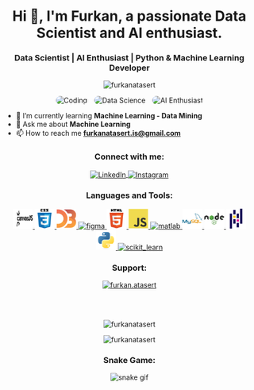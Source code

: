 <h1 align="center">Hi 👋, I'm Furkan, a passionate Data Scientist and AI enthusiast.</h1>
<h3 align="center">Data Scientist | AI Enthusiast | Python & Machine Learning Developer</h3>

<p align="center">
  <img src="https://komarev.com/ghpvc/?username=furkanatasert&label=Profile%20views&color=0e75b6&style=flat" alt="furkanatasert" />
</p>

<p align="center">
  <img src="https://media.giphy.com/media/13HgwGsXF0aiGY/giphy.gif" alt="Coding" width="200" height="150" style="border-radius: 20px; margin-right: 10px;"/>
  <img src="https://media.giphy.com/media/iIqmM5tTjmpOB9mpbn/giphy.gif" alt="Data Science" width="200" height="150" style="border-radius: 20px; margin-right: 10px;"/>
  <img src="https://media.giphy.com/media/26tn33aiTi1jkl6H6/giphy.gif" alt="AI Enthusiast" width="200" height="150" style="border-radius: 20px;"/>
</p>

- 🌱 I’m currently learning **Machine Learning - Data Mining**
- 💬 Ask me about **Machine Learning**
- 📫 How to reach me **furkanatasert.is@gmail.com**

<h3 align="center">Connect with me:</h3>
<p align="center">
  <a href="https://linkedin.com/in/furkan-atasert-33477b1a1/" target="_blank">
    <img align="center" src="https://raw.githubusercontent.com/rahuldkjain/github-profile-readme-generator/master/src/images/icons/Social/linked-in-alt.svg" alt="LinkedIn" height="30" width="40" />
  </a>
  <a href="https://instagram.com/furkan.atasert" target="_blank">
    <img align="center" src="https://raw.githubusercontent.com/rahuldkjain/github-profile-readme-generator/master/src/images/icons/Social/instagram.svg" alt="Instagram" height="30" width="40" />
  </a>
</p>

<h3 align="center">Languages and Tools:</h3>
<p align="center"> 
  <a href="https://canvasjs.com" target="_blank" rel="noreferrer"> 
    <img src="https://raw.githubusercontent.com/Hardik0307/Hardik0307/master/assets/canvasjs-charts.svg" alt="canvasjs" width="40" height="40"/> 
  </a> 
  <a href="https://www.w3schools.com/css/" target="_blank" rel="noreferrer"> 
    <img src="https://raw.githubusercontent.com/devicons/devicon/master/icons/css3/css3-original-wordmark.svg" alt="css3" width="40" height="40"/> 
  </a> 
  <a href="https://d3js.org/" target="_blank" rel="noreferrer"> 
    <img src="https://raw.githubusercontent.com/devicons/devicon/master/icons/d3js/d3js-original.svg" alt="d3js" width="40" height="40"/> 
  </a> 
  <a href="https://www.figma.com/" target="_blank" rel="noreferrer"> 
    <img src="https://www.vectorlogo.zone/logos/figma/figma-icon.svg" alt="figma" width="40" height="40"/> 
  </a> 
  <a href="https://www.w3.org/html/" target="_blank" rel="noreferrer"> 
    <img src="https://raw.githubusercontent.com/devicons/devicon/master/icons/html5/html5-original-wordmark.svg" alt="html5" width="40" height="40"/> 
  </a> 
  <a href="https://developer.mozilla.org/en-US/docs/Web/JavaScript" target="_blank" rel="noreferrer"> 
    <img src="https://raw.githubusercontent.com/devicons/devicon/master/icons/javascript/javascript-original.svg" alt="javascript" width="40" height="40"/> 
  </a> 
  <a href="https://www.mathworks.com/" target="_blank" rel="noreferrer"> 
    <img src="https://upload.wikimedia.org/wikipedia/commons/2/21/Matlab_Logo.png" alt="matlab" width="40" height="40"/> 
  </a> 
  <a href="https://www.mysql.com/" target="_blank" rel="noreferrer"> 
    <img src="https://raw.githubusercontent.com/devicons/devicon/master/icons/mysql/mysql-original-wordmark.svg" alt="mysql" width="40" height="40"/> 
  </a> 
  <a href="https://nodejs.org" target="_blank" rel="noreferrer"> 
    <img src="https://raw.githubusercontent.com/devicons/devicon/master/icons/nodejs/nodejs-original-wordmark.svg" alt="nodejs" width="40" height="40"/> 
  </a> 
  <a href="https://pandas.pydata.org/" target="_blank" rel="noreferrer"> 
    <img src="https://raw.githubusercontent.com/devicons/devicon/2ae2a900d2f041da66e950e4d48052658d850630/icons/pandas/pandas-original.svg" alt="pandas" width="40" height="40"/> 
  </a> 
  <a href="https://www.python.org" target="_blank" rel="noreferrer"> 
    <img src="https://raw.githubusercontent.com/devicons/devicon/master/icons/python/python-original.svg" alt="python" width="40" height="40"/> 
  </a> 
  <a href="https://scikit-learn.org/" target="_blank" rel="noreferrer"> 
    <img src="https://upload.wikimedia.org/wikipedia/commons/0/05/Scikit_learn_logo_small.svg" alt="scikit_learn" width="40" height="40"/> 
  </a> 
</p>

<h3 align="center">Support:</h3>
<p align="center">
  <a href="https://www.buymeacoffee.com/furkan.atasert"> 
    <img src="https://cdn.buymeacoffee.com/buttons/v2/default-yellow.png" height="50" width="210" alt="furkan.atasert" />
  </a>
</p><br><br>

<p align="center">
  <img src="https://github-readme-stats.vercel.app/api?username=furkanatasert&show_icons=true&locale=en" alt="furkanatasert" />
</p>

<p align="center">
  <img src="https://github-readme-streak-stats.herokuapp.com/?user=furkanatasert&" alt="furkanatasert" />
</p>

<h3 align="center">Snake Game:</h3>
<p align="center">
  <img src="dist/ocean.gif" alt="snake gif" />
</p>
